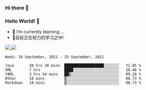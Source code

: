 ### Hi there 👋
### Hello World! 🙌

- 🌱 I’m currently learning ...
- 📖目前正在努力的学习之中!

<a href="https://github.com/anuraghazra/github-readme-stats">
  <img src="https://github-readme-stats.vercel.app/api?username=keyboardWithDream&show_icons=true&repo=github-readme-stats" />
</a>
<a href="https://github.com/anuraghazra/convoychat">
  <img src="https://github-readme-stats.vercel.app/api/top-langs/?username=keyboardWithDream&layout=compact&repo=convoychat" />
</a>



<!--START_SECTION:waka-->
```text
Week: 19 September, 2021 - 25 September, 2021

Java       30 hrs 38 mins  ██████████████████░░░░░░░   72.05 % 
XML        7 hrs           ████░░░░░░░░░░░░░░░░░░░░░   16.46 % 
YAML       3 hrs 54 mins   ██▒░░░░░░░░░░░░░░░░░░░░░░   09.20 % 
Other      18 mins         ▒░░░░░░░░░░░░░░░░░░░░░░░░   00.73 % 
Markdown   18 mins         ▒░░░░░░░░░░░░░░░░░░░░░░░░   00.73 % 
```
<!--END_SECTION:waka-->
